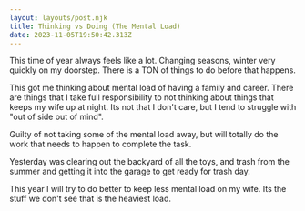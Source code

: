 ```yaml
---
layout: layouts/post.njk
title: Thinking vs Doing (The Mental Load)
date: 2023-11-05T19:50:42.313Z
---
```

T﻿his time of year always feels like a lot. Changing seasons, winter very quickly on my doorstep. There is a TON of things to do before that happens. 

T﻿his got me thinking about mental load of having a family and career. There are things that I take full responsibility to not thinking about things that keeps my wife up at night. Its not that I don't care, but I tend to struggle with "out of side out of mind".

G﻿uilty of not taking some of the mental load away, but will totally do the work that needs to happen to complete the task. 

Y﻿esterday was clearing out the backyard of all the toys, and trash from the summer and getting it into the garage to get ready for trash day.

T﻿his year I will try to do better to keep less mental load on my wife. Its the stuff we don't see that is the heaviest load. 

